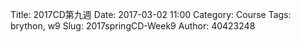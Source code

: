 Title: 2017CD第九週
Date: 2017-03-02 11:00
Category: Course
Tags: brython, w9
Slug: 2017springCD-Week9
Author: 40423248


